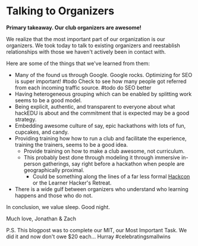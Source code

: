 # Talking to Organizers

**Primary takeaway. Our club organizers are awesome!**

We realize that the most important part of our organization is our organizers.
We took today to talk to existing organizers and reestablish relationships with
those we haven't actively been in contact with.

Here are some of the things that we've learned from them:

* Many of the found us through Google. Google rocks. Optimizing for SEO is
  super important! #todo Check to see how many people got referred from each
  incoming traffic source. #todo do SEO better
* Having heterogeneous grouping which can be enabled by splitting work seems to
  be a good model. 
* Being explicit, authentic, and transparent to everyone about what hackEDU is
  about and the commitment that is expected may be a good strategy.
* Embedding awesome culture of say, epic hackathons with lots of fun, cupcakes,
  and candy. 
* Providing training how how to run a club and facilitate the experience,
  training the trainers, seems to be a good idea.
  * Provide training on how to make a club awesome, not curriculum.
  * This probably best done through modeling it through immersive in-person
    gatherings, say right before a hackathon when people are geographically
    proximal.
    * Could be something along the lines of a far less formal
      [Hackcon](http://news.mlh.io/hackcon-talks-03-31-2014) or the Learner
      Hacker's Retreat.
* There is a wide gulf between organizers who understand who learning happens
  and those who do not.

In conclusion, we value sleep. Good night.

Much love,
Jonathan & Zach

P.S. This blogpost was to complete our MIT, our Most Important Task. We did it
and now don't owe $20 each... Hurray #celebratingsmallwins
